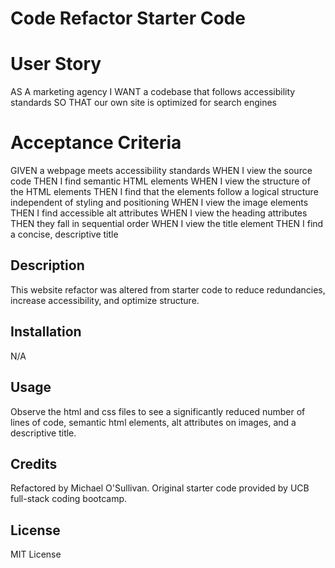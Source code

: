 # Code Refactor Starter Code

# User Story
AS A marketing agency
I WANT a codebase that follows accessibility standards
SO THAT our own site is optimized for search engines


# Acceptance Criteria
GIVEN a webpage meets accessibility standards
WHEN I view the source code
THEN I find semantic HTML elements
WHEN I view the structure of the HTML elements
THEN I find that the elements follow a logical structure independent of styling and positioning
WHEN I view the image elements
THEN I find accessible alt attributes
WHEN I view the heading attributes
THEN they fall in sequential order
WHEN I view the title element
THEN I find a concise, descriptive title

## Description

This website refactor was altered from starter code to reduce redundancies, increase accessibility, and optimize structure.

## Installation

N/A

## Usage

Observe the html and css files to see a significantly reduced number of lines of code, semantic html elements, alt attributes on images, and a descriptive title.

## Credits

Refactored by Michael O'Sullivan. Original starter code provided by UCB full-stack coding bootcamp.

## License

MIT License